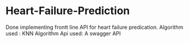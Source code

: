 # Heart-Failure-Prediction

Done implementing frontt line API for heart failure predication. 
Algorithm used : KNN Algorithm
Api used: A swagger API

